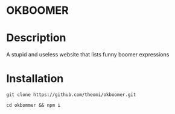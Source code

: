 # OKBOOMER

# Description

A stupid and useless website that lists funny boomer expressions

# Installation

    git clone https://github.com/theomi/okboomer.git

    cd okbommer && npm i
